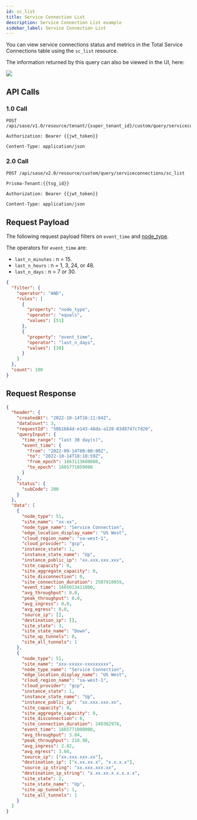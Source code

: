 ```yaml
---
id: sc_list
title: Service Connection List
description: Service Connection List example
sidebar_label: Service Connection List
---
```


You can view service connections status and metrics in the Total Service Connections table using the `sc_list` resource.

The information returned by this query can also be viewed in the UI, here:

![](/access/img/sc_list_img.png)

## API Calls

### 1.0 Call

    POST /api/sase/v1.0/resource/tenant/{super_tenant_id}/custom/query/serviceconnections/sc_list

    Authorization: Bearer {{jwt_token}}

    Content-Type: application/json

### 2.0 Call

    POST /api/sase/v2.0/resource/custom/query/serviceconnections/sc_list

    Prisma-Tenant:{{tsg_id}}

    Authorization: Bearer {{jwt_token}}

    Content-Type: application/json

## Request Payload

The following request payload filters on `event_time` and
[node_type](/access/docs/insights/query_filters/#node-types).

The operators for `event_time` are:

- `last_n_minutes` : n = 15.
- `last_n_hours` : n = 1, 3, 24, or 48.
- `last_n_days` : n = 7 or 30.

```json
{
  "filter": {
    "operator": "AND",
    "rules": [
      {
        "property": "node_type",
        "operator": "equals",
        "values": [51]
      },
      {
        "property": "event_time",
        "operator": "last_n_days",
        "values": [30]
      }
    ]
  },
  "count": 100
}
```

## Request Response

```json
{
  "header": {
    "createdAt": "2022-10-14T18:11:04Z",
    "dataCount": 3,
    "requestId": "50b1b64d-e143-48da-a128-03d8747c7d20",
    "queryInput": {
      "time_range": "last 30 day(s)",
      "event_time": {
        "from": "2022-09-14T00:00:00Z",
        "to": "2022-10-14T18:10:59Z",
        "from_epoch": 1663113600000,
        "to_epoch": 1665771059000
      }
    },
    "status": {
      "subCode": 200
    }
  },
  "data": [
    {
      "node_type": 51,
      "site_name": "xx-xx",
      "node_type_name": "Service Connection",
      "edge_location_display_name": "US West",
      "cloud_region_name": "sa-west-1",
      "cloud_provider": "gcp",
      "instance_state": 1,
      "instance_state_name": "Up",
      "instance_public_ip": "xx.xxx.xxx.xxx",
      "site_capacity": 0,
      "site_aggregate_capacity": 0,
      "site_disconnection": 0,
      "site_connection_duration": 2507910059,
      "event_time": 1665013411000,
      "avg_throughput": 0.0,
      "peak_throughput": 0.0,
      "avg_ingress": 0.0,
      "avg_egress": 0.0,
      "source_ip": [],
      "destination_ip": [],
      "site_state": 3,
      "site_state_name": "Down",
      "site_up_tunnels": 0,
      "site_all_tunnels": 1
    },
    {
      "node_type": 51,
      "site_name": "xxx-xxxxx-xxxxxxxxx",
      "node_type_name": "Service Connection",
      "edge_location_display_name": "US West",
      "cloud_region_name": "sa-west-1",
      "cloud_provider": "gcp",
      "instance_state": 1,
      "instance_state_name": "Up",
      "instance_public_ip": "xx.xxx.xxx.xx",
      "site_capacity": 0,
      "site_aggregate_capacity": 0,
      "site_disconnection": 8,
      "site_connection_duration": 240302978,
      "event_time": 1665771008000,
      "avg_throughput": 3.84,
      "peak_throughput": 218.98,
      "avg_ingress": 2.82,
      "avg_egress": 3.66,
      "source_ip": ["xx.xxx.xxx.xx"],
      "destination_ip": ["x.xx.xx.x", "x.x.x.x"],
      "source_ip_string": "xx.xxx.xxx.xx",
      "destination_ip_string": "x.xx.xx.x x.x.x.x",
      "site_state": 2,
      "site_state_name": "Up",
      "site_up_tunnels": 1,
      "site_all_tunnels": 1
    }
  ]
}
```
